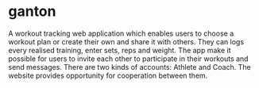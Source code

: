 # ganton
A workout tracking web application which enables users to choose a workout plan or create their own and share it with others. They can logs every realised training, enter sets, reps and weight. The app make it  possible for users to invite each other to participate in their workouts and send messages. There are two kinds of  accounts: Athlete and Coach. The website provides opportunity for cooperation between them.
